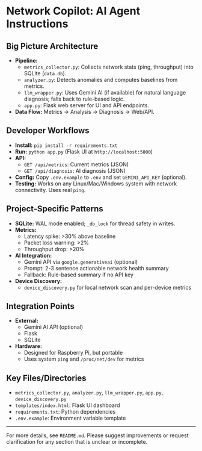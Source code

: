 # Network Copilot: AI Agent Instructions

## Big Picture Architecture
- **Pipeline:**
  - `metrics_collector.py`: Collects network stats (ping, throughput) into SQLite (`data.db`).
  - `analyzer.py`: Detects anomalies and computes baselines from metrics.
  - `llm_wrapper.py`: Uses Gemini AI (if available) for natural language diagnosis; falls back to rule-based logic.
  - `app.py`: Flask web server for UI and API endpoints.
- **Data Flow:** Metrics → Analysis → Diagnosis → Web/API.

## Developer Workflows
- **Install:** `pip install -r requirements.txt`
- **Run:** `python app.py` (Flask UI at `http://localhost:5000`)
- **API:**
  - `GET /api/metrics`: Current metrics (JSON)
  - `GET /api/diagnosis`: AI diagnosis (JSON)
- **Config:** Copy `.env.example` to `.env` and set `GEMINI_API_KEY` (optional).
- **Testing:** Works on any Linux/Mac/Windows system with network connectivity. Uses real `ping`.

## Project-Specific Patterns
- **SQLite:** WAL mode enabled; `_db_lock` for thread safety in writes.
- **Metrics:**
  - Latency spike: >30% above baseline
  - Packet loss warning: >2%
  - Throughput drop: >20%
- **AI Integration:**
  - Gemini API via `google.generativeai` (optional)
  - Prompt: 2-3 sentence actionable network health summary
  - Fallback: Rule-based summary if no API key
- **Device Discovery:**
  - `device_discovery.py` for local network scan and per-device metrics

## Integration Points
- **External:**
  - Gemini AI API (optional)
  - Flask
  - SQLite
- **Hardware:**
  - Designed for Raspberry Pi, but portable
  - Uses system `ping` and `/proc/net/dev` for metrics

## Key Files/Directories
- `metrics_collector.py`, `analyzer.py`, `llm_wrapper.py`, `app.py`, `device_discovery.py`
- `templates/index.html`: Flask UI dashboard
- `requirements.txt`: Python dependencies
- `.env.example`: Environment variable template

---
For more details, see `README.md`. Please suggest improvements or request clarification for any section that is unclear or incomplete.